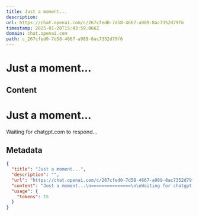 ```yaml
---
title: Just a moment...
description: 
url: https://chat.openai.com/c/267cfed0-7d58-4667-a989-8ac7352d79f6
timestamp: 2025-01-20T15:43:59.066Z
domain: chat.openai.com
path: c_267cfed0-7d58-4667-a989-8ac7352d79f6
---
```


# Just a moment...



## Content

Just a moment...
===============

Waiting for chatgpt.com to respond...

## Metadata

```json
{
  "title": "Just a moment...",
  "description": "",
  "url": "https://chat.openai.com/c/267cfed0-7d58-4667-a989-8ac7352d79f6",
  "content": "Just a moment...\n===============\n\nWaiting for chatgpt.com to respond...",
  "usage": {
    "tokens": 15
  }
}
```
